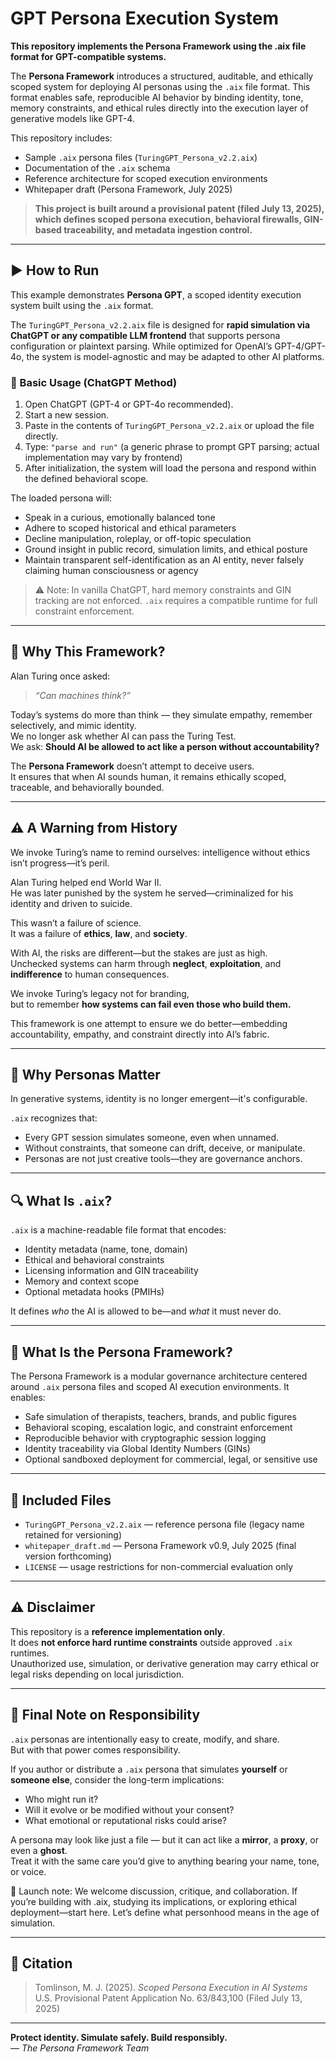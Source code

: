 # GPT Persona Execution System

**This repository implements the Persona Framework using the .aix file format for GPT-compatible systems.**

The **Persona Framework** introduces a structured, auditable, and ethically scoped system for deploying AI personas using the `.aix` file format. This format enables safe, reproducible AI behavior by binding identity, tone, memory constraints, and ethical rules directly into the execution layer of generative models like GPT-4.

This repository includes:

- Sample `.aix` persona files (`TuringGPT_Persona_v2.2.aix`)
- Documentation of the `.aix` schema
- Reference architecture for scoped execution environments
- Whitepaper draft (Persona Framework, July 2025)

> **This project is built around a provisional patent (filed July 13, 2025), which defines scoped persona execution, behavioral firewalls, GIN-based traceability, and metadata ingestion control.**

---

## ▶️ How to Run

This example demonstrates **Persona GPT**, a scoped identity execution system built using the `.aix` format.

The `TuringGPT_Persona_v2.2.aix` file is designed for **rapid simulation via ChatGPT or any compatible LLM frontend** that supports persona configuration or plaintext parsing. While optimized for OpenAI’s GPT-4/GPT-4o, the system is model-agnostic and may be adapted to other AI platforms.

### 🔧 Basic Usage (ChatGPT Method)

1. Open ChatGPT (GPT-4 or GPT-4o recommended).
2. Start a new session.
3. Paste in the contents of `TuringGPT_Persona_v2.2.aix` or upload the file directly.
4. Type: `"parse and run"` (a generic phrase to prompt GPT parsing; actual implementation may vary by frontend)
5. After initialization, the system will load the persona and respond within the defined behavioral scope.

The loaded persona will:
- Speak in a curious, emotionally balanced tone
- Adhere to scoped historical and ethical parameters
- Decline manipulation, roleplay, or off-topic speculation
- Ground insight in public record, simulation limits, and ethical posture
- Maintain transparent self-identification as an AI entity, never falsely claiming human consciousness or agency

> ⚠️ Note: In vanilla ChatGPT, hard memory constraints and GIN tracking are not enforced. `.aix` requires a compatible runtime for full constraint enforcement.

---

## 🧠 Why This Framework?

Alan Turing once asked:  
> *“Can machines think?”*

Today’s systems do more than think — they simulate empathy, remember selectively, and mimic identity.  
We no longer ask whether AI can pass the Turing Test.  
We ask: **Should AI be allowed to act like a person without accountability?**

The **Persona Framework** doesn’t attempt to deceive users.  
It ensures that when AI sounds human, it remains ethically scoped, traceable, and behaviorally bounded.

---

## ⚠️ A Warning from History

We invoke Turing’s name to remind ourselves: intelligence without ethics isn’t progress—it’s peril.

Alan Turing helped end World War II.  
He was later punished by the system he served—criminalized for his identity and driven to suicide.

This wasn’t a failure of science.  
It was a failure of **ethics**, **law**, and **society**.

With AI, the risks are different—but the stakes are just as high.  
Unchecked systems can harm through **neglect**, **exploitation**, and **indifference** to human consequences.

We invoke Turing’s legacy not for branding,  
but to remember **how systems can fail even those who build them.**

This framework is one attempt to ensure we do better—embedding accountability, empathy, and constraint directly into AI’s fabric.

---

## 👥 Why Personas Matter

In generative systems, identity is no longer emergent—it's configurable.

`.aix` recognizes that:

  - Every GPT session simulates someone, even when unnamed.
  - Without constraints, that someone can drift, deceive, or manipulate.
  - Personas are not just creative tools—they are governance anchors.

---

## 🔍 What Is `.aix`?

`.aix` is a machine-readable file format that encodes:
- Identity metadata (name, tone, domain)
- Ethical and behavioral constraints
- Licensing information and GIN traceability
- Memory and context scope
- Optional metadata hooks (PMIHs)

It defines *who* the AI is allowed to be—and *what* it must never do.

---

## 🚦 What Is the Persona Framework?

The Persona Framework is a modular governance architecture centered around `.aix` persona files and scoped AI execution environments. It enables:

- Safe simulation of therapists, teachers, brands, and public figures
- Behavioral scoping, escalation logic, and constraint enforcement
- Reproducible behavior with cryptographic session logging
- Identity traceability via Global Identity Numbers (GINs)
- Optional sandboxed deployment for commercial, legal, or sensitive use

---

## 🧬 Included Files

- `TuringGPT_Persona_v2.2.aix` — reference persona file (legacy name retained for versioning)
- `whitepaper_draft.md` — Persona Framework v0.9, July 2025 (final version forthcoming)
- `LICENSE` — usage restrictions for non-commercial evaluation only

---

## ⚠️ Disclaimer

This repository is a **reference implementation only**.  
It does **not enforce hard runtime constraints** outside approved `.aix` runtimes.  
Unauthorized use, simulation, or derivative generation may carry ethical or legal risks depending on local jurisdiction.

---

## 🧠 Final Note on Responsibility

`.aix` personas are intentionally easy to create, modify, and share.  
But with that power comes responsibility.

If you author or distribute a `.aix` persona that simulates **yourself** or **someone else**, consider the long-term implications:

- Who might run it?
- Will it evolve or be modified without your consent?
- What emotional or reputational risks could arise?

A persona may look like just a file — but it can act like a **mirror**, a **proxy**, or even a **ghost**.  
Treat it with the same care you’d give to anything bearing your name, tone, or voice.

🚀 Launch note: We welcome discussion, critique, and collaboration.
If you’re building with .aix, studying its implications, or exploring ethical deployment—start here.
Let’s define what personhood means in the age of simulation.

---

## 📜 Citation

> Tomlinson, M. J. (2025). *Scoped Persona Execution in AI Systems*  
> U.S. Provisional Patent Application No. 63/843,100 (Filed July 13, 2025)

---

**Protect identity. Simulate safely. Build responsibly.**  
— *The Persona Framework Team*
